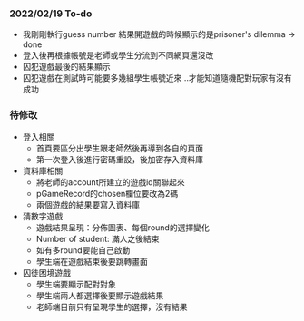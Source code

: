 ### 2022/02/19 To-do
- 我剛剛執行guess number 結果開遊戲的時候顯示的是prisoner's dilemma -> done
- 登入後再根據帳號是老師或學生分流到不同網頁還沒改
- 囚犯遊戲最後的結果顯示
- 囚犯遊戲在測試時可能要多幾組學生帳號近來 ..才能知道隨機配對玩家有沒有成功

### 待修改
- 登入相關
  - 首頁要區分出學生跟老師然後再導到各自的頁面
  - 第一次登入後進行密碼重設，後加密存入資料庫
- 資料庫相關
  - 將老師的account所建立的遊戲id關聯起來
  - pGameRecord的chosen欄位要改為2碼
  - 兩個遊戲的結果要寫入資料庫
- 猜數字遊戲
  - 遊戲結果呈現：分佈圖表、每個round的選擇變化
  - Number of student: 滿人之後結束
  - 如有多round要能自己啟動
  - 學生端在遊戲結束後要跳轉畫面
- 囚徒困境遊戲
  - 學生端要顯示配對對象
  - 學生端兩人都選擇後要顯示遊戲結果
  - 老師端目前只有呈現學生的選擇，沒有結果
